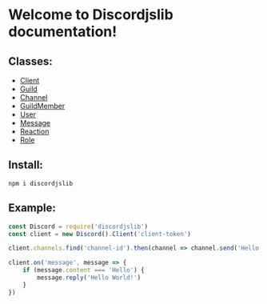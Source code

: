 # Welcome to Discordjslib documentation!

## Classes:  
- [Client](https://github.com/discordjslib/discordjslib/blob/main/Documentation/Classes/Client.md)
- [Guild](https://github.com/discordjslib/discordjslib/blob/main/Documentation/Classes/Guild.md)  
- [Channel](https://github.com/discordjslib/discordjslib/blob/main/Documentation/Classes/Channel.md) 
- [GuildMember]((https://github.com/discordjslib/discordjslib/blob/main/Documentation/Classes/GuildMember.md) ) 
- [User](https://github.com/discordjslib/discordjslib/blob/main/Documentation/Classes/User.md)  
- [Message](https://github.com/discordjslib/discordjslib/blob/main/Documentation/Classes/Message.md)
- [Reaction](https://github.com/discordjslib/discordjslib/blob/main/Documentation/Classes/Reaction.md)
- [Role](https://github.com/discordjslib/discordjslib/blob/main/Documentation/Classes/Role.md)


## Install:
`npm i discordjslib`


## Example: 
```js
const Discord = require('discordjslib')
const client = new Discord().Client('client-token')

client.channels.find('channel-id').then(channel => channel.send('Hello World!'))

client.on('message', message => {
    if (message.content === 'Hello') {
        message.reply('Hello World!')
    }
})
```